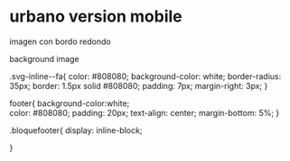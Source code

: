 # urbano version mobile

imagen con bordo redondo

 background image
 
 
.svg-inline--fa{
    color:  #808080;
    background-color: white;
    border-radius: 35px;
    border: 1.5px solid #808080;
    padding: 7px; 
    margin-right: 3px;
}


footer{
    background-color:white;  
    color:  #808080; 
    padding: 20px;
    text-align: center; 
    margin-bottom: 5%;
}

.bloquefooter{
    display: inline-block;

}
